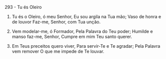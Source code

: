 293 - Tu és Oleiro

1. Tu és o Oleiro, ó meu Senhor,
   Eu sou argila na Tua mão;
   Vaso de honra e de louvor
   Faz-me, Senhor, com Tua unção.

2. Vem modelar-me, ó Formador,
   Pela Palavra do Teu poder;
   Humilde e manso faz-me, Senhor,
   Cumpre em mim Teu santo querer.

3. Em Teus preceitos quero viver,
   Para servir-Te e Te agradar;
   Pela Palavra vem remover
   O que me impede de Te louvar.
